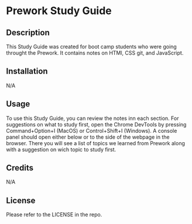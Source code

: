 
# Prework Study Guide

## Description

This Study Guide was created for boot camp students who were going throught the Prework. It contains notes on HTMl, CSS git, and JavaScript. 


## Installation

N/A

## Usage

To use this Study Guide, you can review the notes inn each section. For suggestions on what to study first, open the Chrome DevTools by pressing Command+Option+I (MacOS) or Control+Shift+I (Windows). A console panel should open either below or to the side of the webpage in the browser. There you will see a list of topics we learned from Prework along with a suggestion on wich topic to study first.

## Credits

N/A

## License

Please refer to the LICENSE in the repo.

